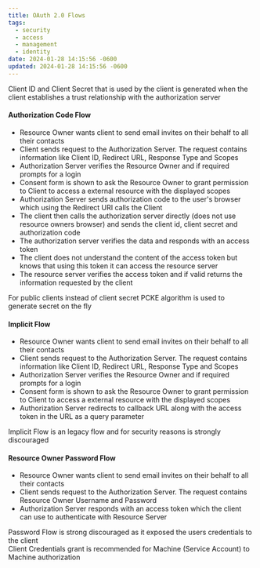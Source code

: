 ```yaml
---
title: OAuth 2.0 Flows
tags:
  - security
  - access
  - management
  - identity
date: 2024-01-28 14:15:56 -0600
updated: 2024-01-28 14:15:56 -0600
---
```

Client ID and Client Secret that is used by the client is generated when the client establishes a trust relationship with the authorization server

#### Authorization Code Flow

* Resource Owner wants client to send email invites on their behalf to all their contacts  
* Client sends request to the Authorization Server. The request contains information like Client ID, Redirect URL, Response Type and Scopes  
* Authorization Server verifies the Resource Owner and if required prompts for a login  
* Consent form is shown to ask the Resource Owner to grant permission to Client to access a external resource with the displayed scopes  
* Authorization Server sends authorization code to the user's browser which using the Redirect URI calls the Client   
* The client then calls the authorization server directly (does not use resource owners browser) and sends the client id, client secret and authorization code  
* The authorization server verifies the data and responds with an access token  
* The client does not understand the content of the access token but knows that using this token it can access the resource server  
* The resource server verifies the access token and if valid returns the information requested by the client

For public clients instead of client secret PCKE algorithm is used to generate secret on the fly

#### Implicit Flow

* Resource Owner wants client to send email invites on their behalf to all their contacts  
* Client sends request to the Authorization Server. The request contains information like Client ID, Redirect URL, Response Type and Scopes  
* Authorization Server verifies the Resource Owner and if required prompts for a login  
* Consent form is shown to ask the Resource Owner to grant permission to Client to access a external resource with the displayed scopes  
* Authorization Server redirects to callback URL along with the access token in the URL as a query parameter

Implicit Flow is an legacy flow and for security reasons is strongly discouraged

#### Resource Owner Password Flow

* Resource Owner wants client to send email invites on their behalf to all their contacts  
* Client sends request to the Authorization Server. The request contains Resource Owner Username and Password
* Authorization Server responds with an access token which the client can use to authenticate with Resource Server

Password Flow is strong discouraged as it exposed the users credentials to the client  
Client Credentials grant is recommended for Machine (Service Account) to Machine authorization
